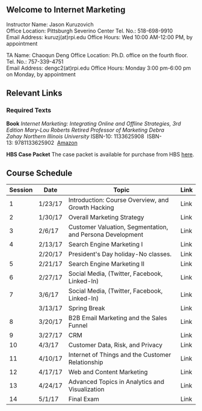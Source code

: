 ## Welcome to Internet Marketing

Instructor Name: Jason Kuruzovich	  
Office Location: Pittsburgh Severino Center
Tel. No.:	 518-698-9910 		             
Email Address: kuruzj(at)rpi.edu
Office Hours: Wed 10:00 AM-12:00 PM, by appointment 			

TA Name: Chaoqun Deng	 Office 
Location: Ph.D. office on the fourth floor.
Tel. No.:	 757-339-4751			 
Email Address: dengc2(at)rpi.edu
Office Hours: Monday 3:00 pm-6:00 pm on Monday, by appointment 	

## Relevant Links

### Required Texts
**Book**
*Internet Marketing: Integrating Online and Offline Strategies, 3rd Edition Mary-Lou Roberts Retired Professor of Marketing Debra Zahay Northern Illinois University*
ISBN-10: 1133625908  ISBN-13: 9781133625902 
[Amazon](https://www.amazon.com/Internet-Marketing-Integrating-Offline-Strategies/dp/1133625908)

**HBS Case Packet** 
The case packet is available for purchase from HBS [here](http://cb.hbsp.harvard.edu/cbmp/access/59602460).

## Course Schedule

| Session | Date    | Topic                                                     | Link |
|---------|---------|-----------------------------------------------------------|------|
| 1       | 1/23/17 | Introduction: Course Overview, and Growth Hacking         | Link |
| 2       | 1/30/17 | Overall Marketing Strategy                                | Link |
| 3       | 2/6/17  | Customer Valuation, Segmentation, and Persona Development | Link |
| 4       | 2/13/17 | Search Engine Marketing I                                 | Link |
|         | 2/20/17 | President's Day holiday-No classes.                       | Link |
| 5       | 2/21/17 | Search Engine Marketing II                                | Link |
| 6       | 2/27/17 | Social Media, (Twitter, Facebook, Linked-In)              | Link |
| 7       | 3/6/17  | Social Media, (Twitter, Facebook, Linked-In)              | Link |
|         | 3/13/17 | Spring Break                                              | Link |
| 8       | 3/20/17 | B2B Email Marketing and the Sales Funnel                  | Link |
| 9       | 3/27/17 | CRM                                                       | Link |
| 10      | 4/3/17  | Customer Data, Risk, and Privacy                          | Link |
| 11      | 4/10/17 | Internet of Things and the Customer Relationship          | Link |
| 12      | 4/17/17 | Web and Content Marketing                                 | Link |
| 13      | 4/24/17 | Advanced Topics in Analytics and Visualization            | Link |
| 14      | 5/1/17  | Final Exam                                                | Link |
